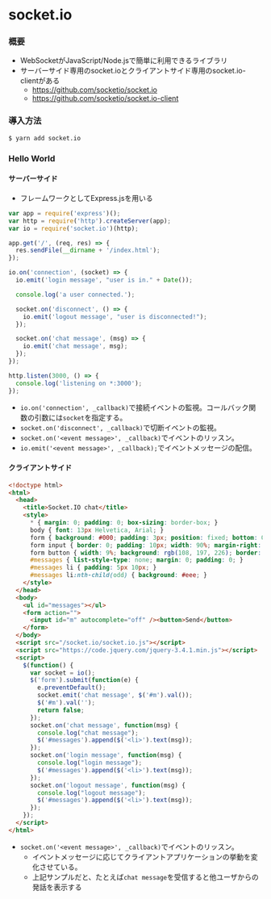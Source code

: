 # socket.io
### 概要
- WebSocketがJavaScript/Node.jsで簡単に利用できるライブラリ
- サーバーサイド専用のsocket.ioとクライアントサイド専用のsocket.io-clientがある
  - https://github.com/socketio/socket.io
  - https://github.com/socketio/socket.io-client

### 導入方法
```shell
$ yarn add socket.io
```

### Hello World
#### サーバーサイド
- フレームワークとしてExpress.jsを用いる
```javascript
var app = require('express')();
var http = require('http').createServer(app);
var io = require('socket.io')(http);

app.get('/', (req, res) => {
  res.sendFile(__dirname + '/index.html');
});

io.on('connection', (socket) => {
  io.emit('login message', "user is in." + Date());

  console.log('a user connected.');

  socket.on('disconnect', () => {
    io.emit('logout message', "user is disconnected!");
  });

  socket.on('chat message', (msg) => {
    io.emit('chat message', msg);
  });
});

http.listen(3000, () => {
  console.log('listening on *:3000');
});
```

- `io.on('connection', _callback)`で接続イベントの監視。コールバック関数の引数には`socket`を指定する。
- `socket.on('disconnect', _callback)`で切断イベントの監視。
- `socket.on('<event message>', _callback)`でイベントのリッスン。
- `io.emit('<event message>', _callback);`でイベントメッセージの配信。

#### クライアントサイド
```html
<!doctype html>
<html>
  <head>
    <title>Socket.IO chat</title>
    <style>
      * { margin: 0; padding: 0; box-sizing: border-box; }
      body { font: 13px Helvetica, Arial; }
      form { background: #000; padding: 3px; position: fixed; bottom: 0; width: 100%; }
      form input { border: 0; padding: 10px; width: 90%; margin-right: 0.5%; }
      form button { width: 9%; background: rgb(108, 197, 226); border: none; padding: 10px; }
      #messages { list-style-type: none; margin: 0; padding: 0; }
      #messages li { padding: 5px 10px; }
      #messages li:nth-child(odd) { background: #eee; }
    </style>
  </head>
  <body>
    <ul id="messages"></ul>
    <form action="">
      <input id="m" autocomplete="off" /><button>Send</button>
    </form>
  </body>
  <script src="/socket.io/socket.io.js"></script>
  <script src="https://code.jquery.com/jquery-3.4.1.min.js"></script>
  <script>
    $(function() {
      var socket = io();
      $('form').submit(function(e) {
        e.preventDefault();
        socket.emit('chat message', $('#m').val());
        $('#m').val('');
        return false;
      });
      socket.on('chat message', function(msg) {
        console.log("chat message");
        $('#messages').append($('<li>').text(msg));
      });
      socket.on('login message', function(msg) {
        console.log("login message");
        $('#messages').append($('<li>').text(msg));
      });
      socket.on('logout message', function(msg) {
        console.log("logout message");
        $('#messages').append($('<li>').text(msg));
      });
    });
  </script>
</html>
```

- `socket.on('<event message>', _callback)`でイベントのリッスン。
  - イベントメッセージに応じてクライアントアプリケーションの挙動を変化させている。
  - 上記サンプルだと、たとえば`chat message`を受信すると他ユーザからの発話を表示する